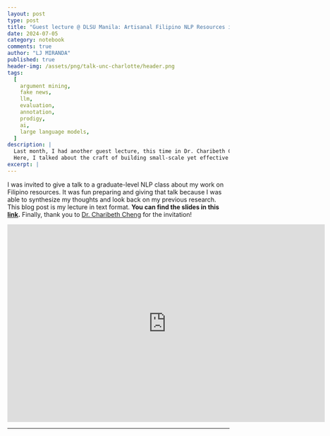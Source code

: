 ```yaml
---
layout: post
type: post
title: "Guest lecture @ DLSU Manila: Artisanal Filipino NLP Resources in the time of Large Language Models"
date: 2024-07-05
category: notebook
comments: true
author: "LJ MIRANDA"
published: true
header-img: /assets/png/talk-unc-charlotte/header.png
tags:
  [
    argument mining,
    fake news,
    llm,
    evaluation,
    annotation,
    prodigy,
    ai,
    large language models,
  ]
description: |
  Last month, I had another guest lecture, this time in Dr. Charibeth Cheng's graduate class in DLSU! 
  Here, I talked about the craft of building small-scale yet effective NLP models for Filipino in the face of today's large language models.
excerpt: |
---
```


<span class="firstcharacter">I</span> was invited to give a talk to a graduate-level NLP class about my work on Filipino resources.
It was fun preparing and giving that talk because I was able to synthesize my thoughts and look back on my previous research.
This blog post is my lecture in text format. 
**You can find the slides in this [link](https://docs.google.com/presentation/d/10wrKZoBouh3agrgkTLjvJN9g9WwqdrjiwWSSztoyWdA/edit?usp=sharing).**
Finally, thank you to [Dr. Charibeth Cheng](https://www.dlsu.edu.ph/colleges/ccs/faculty-profile/cheng-charibeth/) for the invitation!

<iframe src="https://docs.google.com/presentation/d/e/2PACX-1vTRVq0Lo3adiVDkcgJpsuz0RHDFvFWS-9gj2r2kg2dIi-33BvnRSYH1FyOiUQ0dSys_sT44f7uyHigz/embed?start=false&loop=true&delayms=3000" frameborder="0" width="720" height="449" allowfullscreen="true" mozallowfullscreen="true" webkitallowfullscreen="true"></iframe>

---

